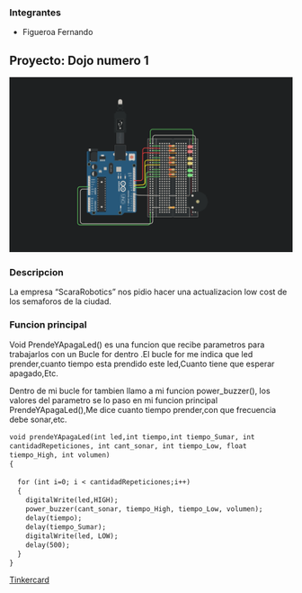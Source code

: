 ### Integrantes
* Figueroa Fernando

## Proyecto: Dojo numero 1

![](img/Dojo.PNG)

### Descripcion

La empresa “ScaraRobotics” nos pidio hacer una actualizacion low cost de los semaforos de la ciudad.

### Funcion principal

Void PrendeYApagaLed() es una funcion que recibe parametros para trabajarlos con un Bucle for dentro .El bucle for me indica que led prender,cuanto tiempo esta prendido este led,Cuanto tiene que esperar apagado,Etc.

Dentro de mi bucle for tambien llamo a mi funcion power_buzzer(), los valores del parametro se lo paso en mi funcion principal PrendeYApagaLed(),Me dice cuanto tiempo prender,con que frecuencia debe sonar,etc. 

```
void prendeYApagaLed(int led,int tiempo,int tiempo_Sumar, int cantidadRepeticiones, int cant_sonar, int tiempo_Low, float tiempo_High, int volumen)
{
  
  for (int i=0; i < cantidadRepeticiones;i++)
  {
  	digitalWrite(led,HIGH);
    power_buzzer(cant_sonar, tiempo_High, tiempo_Low, volumen);
    delay(tiempo);
    delay(tiempo_Sumar);
    digitalWrite(led, LOW);
    delay(500);
  }
}
```

[Tinkercard](https://www.tinkercad.com/things/4jOMKU8dgS1)
